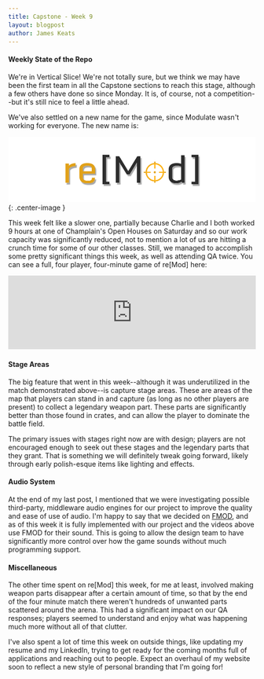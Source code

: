 ```yaml
---
title: Capstone - Week 9
layout: blogpost
author: James Keats
---
```

#### Weekly State of the Repo

We're in Vertical Slice! We're not totally sure, but we think we may have been the first team in all the Capstone sections to reach this stage, although a few others have done so since Monday. It is, of course, not a competition--but it's still nice to feel a little ahead.

We've also settled on a new name for the game, since Modulate wasn't working for everyone. The new name is:

![](/assets/img/blog/capstone/week9-remodlogov2.png){: .center-image }

<!--more-->

This week felt like a slower one, partially because Charlie and I both worked 9 hours at one of Champlain's Open Houses on Saturday and so our work capacity was significantly reduced, not to mention a lot of us are hitting a crunch time for some of our other classes. Still, we managed to accomplish some pretty significant things this week, as well as attending QA twice. You can see a full, four player, four-minute game of re[Mod] here:

<p>
    <iframe class="video-container" allowfullscreen="true" width="100%" frameborder="0" 
        src="https://player.vimeo.com/video/240858184?color=ff9933&amp;loop=1&amp;byline=0&amp;portrait=0"> </iframe>
</p>

#### Stage Areas

The big feature that went in this week--although it was underutilized in the match demonstrated above--is capture stage areas. These are areas of the map that players can stand in and capture (as long as no other players are present) to collect a legendary weapon part. These parts are significantly better than those found in crates, and can allow the player to dominate the battle field.

The primary issues with stages right now are with design; players are not encouraged enough to seek out these stages and the legendary parts that they grant. That is something we will definitely tweak going forward, likely through early polish-esque items like lighting and effects.

#### Audio System

At the end of my last post, I mentioned that we were investigating possible third-party, middleware audio engines for our project to improve the quality and ease of use of audio. I'm happy to say that we decided on [FMOD](https://www.fmod.com/studio), and as of this week it is fully implemented with our project and the videos above use FMOD for their sound. This is going to allow the design team to have significantly more control over how the game sounds without much programming support.

#### Miscellaneous

The other time spent on re[Mod] this week, for me at least, involved making weapon parts disappear after a certain amount of time, so that by the end of the four minute match there weren't hundreds of unwanted parts scattered around the arena. This had a significant impact on our QA responses; players seemed to understand and enjoy what was happening much more without all of that clutter.

I've also spent a lot of time this week on outside things, like updating my resume and my LinkedIn, trying to get ready for the coming months full of applications and reaching out to people. Expect an overhaul of my website soon to reflect a new style of personal branding that I'm going for!
